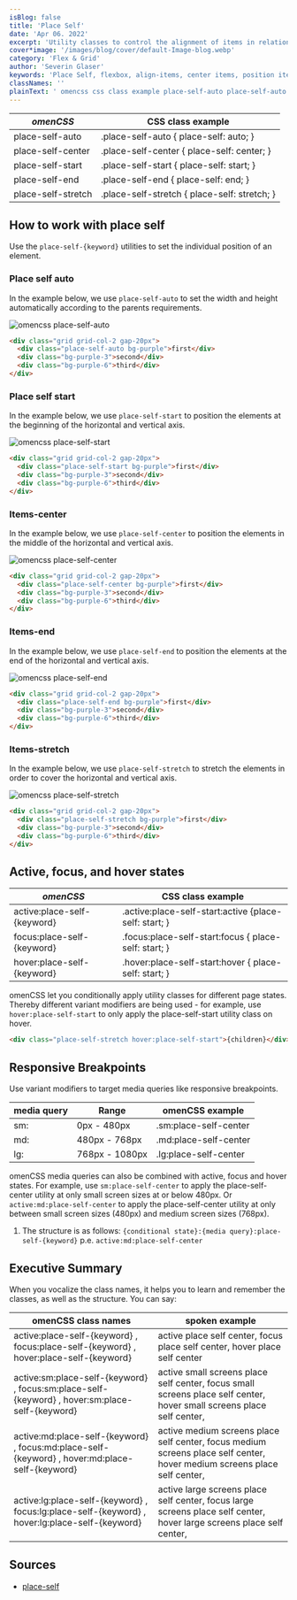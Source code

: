 ```yaml
---
isBlog: false
title: 'Place Self'
date: 'Apr 06. 2022'
excerpt: 'Utility classes to control the alignment of items in relation to its horizontal and vertical axis - in regard to its parent container.'
cover*image: '/images/blog/cover/default-Image-blog.webp'
category: 'Flex & Grid'
author: 'Severin Glaser'
keywords: 'Place Self, flexbox, align-items, center items, position items'
classNames: ''
plainText: ' omencss css class example place-self-auto place-self-auto place-self: auto; place-self-center place-self-center place-self: center; place-self-start place-self-start place-self: start; place-self-end place-self-end place-self: end; place-self-stretch place-self-stretch place-self: stretch; how to work with place self use the `place-self keyword ` utilities to set the individual position of an element place self auto in the example below we use `place-self-auto` to set the width and height automatically according to the parents requirements ! omencss place-self-auto images docs flex place-self-auto-stretch webp?style=centerme  place self start in the example below we use `place-self-start` to position the elements at the beginning of the horizontal and vertical axis ! omencss place-self-start images docs flex place-self-start webp?style=centerme  items-center in the example below we use `place-self-center` to position the elements in the middle of the horizontal and vertical axis ! omencss place-self-center images docs flex place-self-center webp?style=centerme  items-end in the example below we use `place-self-end` to position the elements at the end of the horizontal and vertical axis ! omencss place-self-end images docs flex place-self-end webp?style=centerme  items-stretch in the example below we use `place-self-stretch` to stretch the elements in order to cover the horizontal and vertical axis ! omencss place-self-stretch images docs flex place-self-auto-stretch webp?style=centerme  active focus and hover states omencss css class example active:place-self keyword active :place-self-start:active place-self: start; focus:place-self keyword focus :place-self-start:focus place-self: start; hover:place-self keyword hover :place-self-start:hover place-self: start; omencss let you conditionally apply utility classes for different page states thereby different variant modifiers are being used for example use `hover:place-self-start` to only apply the place-self-start utility class on hover  responsive breakpoints use variant modifiers to target media queries like responsive breakpoints media query range omencss example sm: 0px 480px sm:place-self-center md: 480px 768px md:place-self-center lg: 768px 1080px lg:place-self-center omencss media queries can also be combined with active focus and hover states for example use `sm:place-self-center` to apply the place-self-center utility at only small screen sizes at or below 480px or `active:md:place-self-center` to apply the place-self-center utility at only between small screen sizes 480px and medium screen sizes 768px 1 the structure is as follows: ` conditional state : media query :place-self keyword ` p e `active:md:place-self-center` executive summary when you vocalize the class names it helps you to learn and remember the classes as well as the structure you can say: omencss class names spoken example active:place-self keyword focus:place-self keyword hover:place-self keyword active place self center focus place self center hover place self center active:sm:place-self keyword focus:sm:place-self keyword hover:sm:place-self keyword active small screens place self center focus small screens place self center hover small screens place self center active:md:place-self keyword focus:md:place-self keyword hover:md:place-self keyword active medium screens place self center focus medium screens place self center hover medium screens place self center active:lg:place-self keyword focus:lg:place-self keyword hover:lg:place-self keyword active large screens place self center focus large screens place self center hover large screens place self center sources place-self https: developer mozilla org en-us docs web css place-self '
---
```


| _omenCSS_          | CSS class example                            |
| ------------------ | -------------------------------------------- |
| place-self-auto    | .place-self-auto { place-self: auto; }       |
| place-self-center  | .place-self-center { place-self: center; }   |
| place-self-start   | .place-self-start { place-self: start; }     |
| place-self-end     | .place-self-end { place-self: end; }         |
| place-self-stretch | .place-self-stretch { place-self: stretch; } |

## How to work with place self

Use the `place-self-{keyword}` utilities to set the individual position of an element.

### Place self auto

In the example below, we use `place-self-auto` to set the width and height automatically according to the parents requirements.

![omencss place-self-auto](/images/docs/flex/place-self-auto-stretch.webp?style=centerme)

```html
<div class="grid grid-col-2 gap-20px">
  <div class="place-self-auto bg-purple">first</div>
  <div class="bg-purple-3">second</div>
  <div class="bg-purple-6">third</div>
</div>
```

### Place self start

In the example below, we use `place-self-start` to position the elements at the beginning of the horizontal and vertical axis.

![omencss place-self-start](/images/docs/flex/place-self-start.webp?style=centerme)

```html
<div class="grid grid-col-2 gap-20px">
  <div class="place-self-start bg-purple">first</div>
  <div class="bg-purple-3">second</div>
  <div class="bg-purple-6">third</div>
</div>
```

### Items-center

In the example below, we use `place-self-center` to position the elements in the middle of the horizontal and vertical axis.

![omencss place-self-center](/images/docs/flex/place-self-center.webp?style=centerme)

```html
<div class="grid grid-col-2 gap-20px">
  <div class="place-self-center bg-purple">first</div>
  <div class="bg-purple-3">second</div>
  <div class="bg-purple-6">third</div>
</div>
```

### Items-end

In the example below, we use `place-self-end` to position the elements at the end of the horizontal and vertical axis.

![omencss place-self-end](/images/docs/flex/place-self-end.webp?style=centerme)

```html
<div class="grid grid-col-2 gap-20px">
  <div class="place-self-end bg-purple">first</div>
  <div class="bg-purple-3">second</div>
  <div class="bg-purple-6">third</div>
</div>
```

### Items-stretch

In the example below, we use `place-self-stretch` to stretch the elements in order to cover the horizontal and vertical axis.

![omencss place-self-stretch](/images/docs/flex/place-self-auto-stretch.webp?style=centerme)

```html
<div class="grid grid-col-2 gap-20px">
  <div class="place-self-stretch bg-purple">first</div>
  <div class="bg-purple-3">second</div>
  <div class="bg-purple-6">third</div>
</div>
```

## Active, focus, and hover states

| _omenCSS_                   | CSS class example                                      |
| --------------------------- | ------------------------------------------------------ |
| active:place-self-{keyword} | .active\:place-self-start:active {place-self: start; } |
| focus:place-self-{keyword}  | .focus\:place-self-start:focus { place-self: start; }  |
| hover:place-self-{keyword}  | .hover\:place-self-start:hover { place-self: start; }  |

omenCSS let you conditionally apply utility classes for different page states. Thereby different variant modifiers are being used - for example, use `hover:place-self-start` to only apply the place-self-start utility class on hover.

```html
<div class="place-self-stretch hover:place-self-start">{children}</div>
```

## Responsive Breakpoints

Use variant modifiers to target media queries like responsive breakpoints.

| media query | Range          | omenCSS example       |
| ----------- | -------------- | --------------------- |
| sm:         | 0px - 480px    | .sm:place-self-center |
| md:         | 480px - 768px  | .md:place-self-center |
| lg:         | 768px - 1080px | .lg:place-self-center |

omenCSS media queries can also be combined with active, focus and hover states. For example, use `sm:place-self-center` to apply the place-self-center utility at only small screen sizes at or below 480px. Or `active:md:place-self-center` to apply the place-self-center utility at only between small screen sizes (480px) and medium screen sizes (768px).

1. The structure is as follows: `{conditional state}:{media query}:place-self-{keyword}` p.e. `active:md:place-self-center`

## Executive Summary

When you vocalize the class names, it helps you to learn and remember the classes, as well as the structure. You can say:

| omenCSS class names                                                                            | spoken example                                                                                                           |
| ---------------------------------------------------------------------------------------------- | ------------------------------------------------------------------------------------------------------------------------ |
| active:place-self-{keyword} , focus:place-self-{keyword} , hover:place-self-{keyword}          | active place self center, focus place self center, hover place self center                                               |
| active:sm:place-self-{keyword} , focus:sm:place-self-{keyword} , hover:sm:place-self-{keyword} | active small screens place self center, focus small screens place self center, hover small screens place self center,    |
| active:md:place-self-{keyword} , focus:md:place-self-{keyword} , hover:md:place-self-{keyword} | active medium screens place self center, focus medium screens place self center, hover medium screens place self center, |
| active:lg:place-self-{keyword} , focus:lg:place-self-{keyword} , hover:lg:place-self-{keyword} | active large screens place self center, focus large screens place self center, hover large screens place self center,    |

## Sources

- [place-self](https://developer.mozilla.org/en-US/docs/Web/CSS/place-self)
